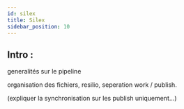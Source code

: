 ```yaml
---
id: silex
title: Silex
sidebar_position: 10
---
```


## Intro :

generalités sur le pipeline

organisation des fichiers, resilio, seperation work / publish.

(expliquer la synchronisation sur les publish uniquement...)
